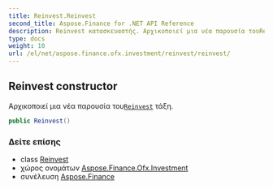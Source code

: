```yaml
---
title: Reinvest.Reinvest
second_title: Aspose.Finance for .NET API Reference
description: Reinvest κατασκευαστής. Αρχικοποιεί μια νέα παρουσία τουReinvest τάξη.
type: docs
weight: 10
url: /el/net/aspose.finance.ofx.investment/reinvest/reinvest/
---
```

## Reinvest constructor

Αρχικοποιεί μια νέα παρουσία του[`Reinvest`](../) τάξη.

```csharp
public Reinvest()
```

### Δείτε επίσης

* class [Reinvest](../)
* χώρος ονομάτων [Aspose.Finance.Ofx.Investment](../../reinvest/)
* συνέλευση [Aspose.Finance](../../../)


